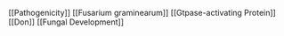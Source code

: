 [[Pathogenicity]]
[[Fusarium graminearum]]
[[Gtpase-activating Protein]]
[[Don]]
[[Fungal Development]]
